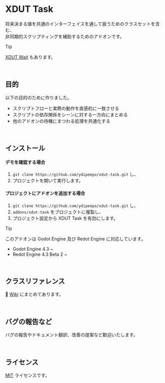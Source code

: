 <br />

# XDUT Task

将来決まる値を共通のインターフェイスを通して扱うためのクラスセットを含む、<br />
非同期的スクリプティングを補助するためのアドオンです。

> [!TIP]
> [XDUT Wait](https://github.com/ydipeepo/xdut-wait) もあります。

<br />

## 目的

以下の目的のために作りました。

* スクリプトフローと実際の動作を直感的に一致させる
* スクリプトの依存関係をシーンに対する一方向にまとめる
* 他のアドオンの待機にまつわる処理を共通化する

<br />

## インストール

#### デモを確認する場合

1. `git clone https://github.com/ydipeepo/xdut-task.git` し、
2. プロジェクトを開いて実行します。

#### プロジェクトにアドオンを追加する場合

1. `git clone https://github.com/ydipeepo/xdut-task.git` し、
2. `addons/xdut-task` をプロジェクトに複製し、
3. プロジェクト設定から XDUT Task を有効にします。

> [!TIP]
> このアドオンは Godot Engine 及び Redot Engine に対応しています。
>
> * Godot Engine 4.3 ~
> * Redot Engine 4.3 Beta 2 ~

<br />

## クラスリファレンス

📖 [Wiki](https://github.com/ydipeepo/xdut-task/wiki) にまとめてあります。

<br />

## バグの報告など

バグの報告やドキュメント翻訳、改善の提案など歓迎いたします。

<br />

## ライセンス

[MIT](https://github.com/ydipeepo/xdut-task/blob/main/README.md) ライセンスです。

<br />
